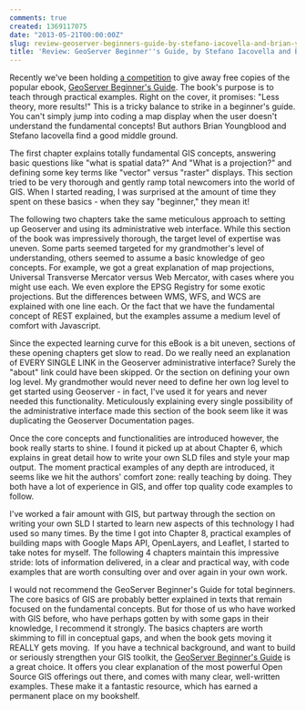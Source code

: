 ```yaml
---
comments: true
created: 1369117075
date: "2013-05-21T00:00:00Z"
slug: review-geoserver-beginners-guide-by-stefano-iacovella-and-brian-youngblood
title: 'Review: GeoServer Beginner''s Guide, by Stefano Iacovella and Brian Youngblood'
---
```

<p>Recently we've been holding <a href="http://5ringsweb.com/blog/geoserver-beginners-guide-free-copies">a competition</a> to give away free copies of the popular ebook, <a href="http://www.packtpub.com/geoserver-share-edit-geospatial-data-beginners-guide/book">GeoServer Beginner's Guide</a>. The book's purpose is to teach through practical examples. Right on the cover, it promises: "Less theory, more results!" This is a tricky balance to strike in a beginner's guide. You can't simply jump into coding a map display when the user doesn't understand the fundamental concepts! But authors Brian Youngblood and Stefano Iacovella find a good middle ground.</p><p>The first chapter explains totally fundamental GIS concepts, answering basic questions like "what is spatial data?" And "What is a projection?" and defining some key terms like "vector" versus "raster" displays. This section tried to be very thorough and gently ramp total newcomers into the world of GIS. When I started reading, I was surprised at the amount of time they spent on these basics - when they say "beginner," they mean it!</p><p>The following two chapters take the same meticulous approach to setting up Geoserver and using its administrative web interface. While this section of the book was impressively thorough, the target level of expertise was uneven. Some parts seemed targeted for my grandmother's level of understanding, others seemed to assume a basic knowledge of geo concepts. For example, we got a great explanation of map projections, Universal Transverse Mercator versus Web Mercator, with cases where you might use each. We even explore the EPSG Registry for some exotic projections. But the differences between WMS, WFS, and WCS are explained with one line each. Or the fact that we have the fundamental concept of REST explained, but the examples assume a medium level of comfort with Javascript.</p><p>Since the expected learning curve for this eBook is a bit uneven, sections of these opening chapters get slow to read. Do we really need an explanation of EVERY SINGLE LINK in the Geoserver administrative interface? Surely the "about" link could have been skipped. Or the section on defining your own log level. My grandmother would never need to define her own log level to get started using Geoserver - in fact, I've used it for years and never needed this functionality. Meticulously explaining every single possibility of the administrative interface made this section of the book seem like it was duplicating the Geoserver Documentation pages.</p><p>Once the core concepts and functionalities are introduced however, the book really starts to shine. I found it picked up at about Chapter 6, which explains in great detail how to write your own SLD files and style your map output. The moment practical examples of any depth are introduced, it seems like we hit the authors' comfort zone: really teaching by doing. They both have a lot of experience in GIS, and offer top quality code examples to follow.&nbsp;</p><p>I've worked a fair amount with GIS, but partway through the section on writing your own SLD I started to learn new aspects of this technology I had used so many times. By the time I got into Chapter 8, practical examples of building maps with Google Maps API, OpenLayers, and Leaflet, I started to take notes for myself. The following 4 chapters maintain this impressive stride: lots of information delivered, in a clear and practical way, with code examples that are worth consulting over and over again in your own work.</p><p>I would not recommend the GeoServer Beginner's Guide for total beginners. The core basics of GIS are probably better explained in texts that remain focused on the fundamental concepts. But for those of us who have worked with GIS before, who have perhaps gotten by with some gaps in their knowledge, I recommend it strongly. The basics chapters are worth skimming to fill in conceptual gaps, and when the book gets moving it REALLY gets moving.&nbsp; If you have a technical background, and want to build or seriously strengthen your GIS toolkit, the <a href="http://www.packtpub.com/geoserver-share-edit-geospatial-data-beginners-guide/book">GeoServer Beginner's Guide</a> is a great choice. It offers you clear explanation of the most powerful Open Source GIS offerings out there, and comes with many clear, well-written examples. These make it a fantastic resource, which has earned a permanent place on my bookshelf.</p>

